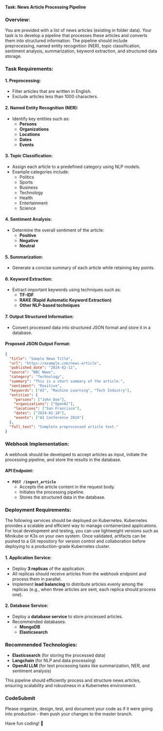 **Task: News Article Processing Pipeline**

### Overview:
You are provided with a list of news articles (existing in folder data). Your task is to develop a pipeline that processes these articles and converts them into structured information. The pipeline should include preprocessing, named entity recognition (NER), topic classification, sentiment analysis, summarization, keyword extraction, and structured data storage.

### Task Requirements:
#### **1. Preprocessing:**
- Filter articles that are written in English.
- Exclude articles less than 1000 characters.

#### **2. Named Entity Recognition (NER):**
- Identify key entities such as:
  - **Persons**
  - **Organizations**
  - **Locations**
  - **Dates**
  - **Events**

#### **3. Topic Classification:**
- Assign each article to a predefined category using NLP models.
- Example categories include:
  - Politics
  - Sports
  - Business
  - Technology
  - Health
  - Entertainment
  - Science

#### **4. Sentiment Analysis:**
- Determine the overall sentiment of the article:
  - **Positive**
  - **Negative**
  - **Neutral**

#### **5. Summarization:**
- Generate a concise summary of each article while retaining key points.

#### **6. Keyword Extraction:**
- Extract important keywords using techniques such as:
  - **TF-IDF**
  - **RAKE (Rapid Automatic Keyword Extraction)**
  - **Other NLP-based techniques**

#### **7. Output Structured Information:**
- Convert processed data into structured JSON format and store it in a database.

#### **Proposed JSON Output Format:**
```json
{
  "title": "Sample News Title",
  "url": "https://example.com/news-article",
  "published_date": "2024-02-11",
  "source": "BBC News",
  "category": "Technology",
  "summary": "This is a short summary of the article.",
  "sentiment": "Positive",
  "keywords": ["AI", "Machine Learning", "Tech Industry"],
  "entities": {
    "persons": ["John Doe"],
    "organizations": ["OpenAI"],
    "locations": ["San Francisco"],
    "dates": ["2024-02-10"],
    "events": ["AI Conference 2024"]
  },
  "full_text": "Complete preprocessed article text."
}
```

### **Webhook Implementation:**
A webhook should be developed to accept articles as input, initiate the processing pipeline, and store the results in the database.

#### **API Endpoint:**
- **`POST /ingest_article`**
  - Accepts the article content in the request body.
  - Initiates the processing pipeline.
  - Stores the structured data in the database.

### **Deployment Requirements:**
The following services should be deployed on Kubernetes. Kubernetes provides a scalable and efficient way to manage containerized applications. For local development and testing, you can use lightweight versions such as Minikube or K3s on your own system. Once validated, artifacts can be pushed to a Git repository for version control and collaboration before deploying to a production-grade Kubernetes cluster.

#### **1. Application Service:**
- Deploy **3 replicas** of the application.
- All replicas should receive articles from the webhook endpoint and process them in parallel.
- Implement **load balancing** to distribute articles evenly among the replicas (e.g., when three articles are sent, each replica should process one).

#### **2. Database Service:**
- Deploy a **database service** to store processed articles.
- Recommended databases:
  - **MongoDB**
  - **Elasticsearch**

### **Recommended Technologies:**
- **Elasticsearch** (for storing the processed data)
- **Langchain** (for NLP and data processing)
- **OpenAI LLM** (for text processing tasks like summarization, NER, and sentiment analysis)

This pipeline should efficiently process and structure news articles, ensuring scalability and robustness in a Kubernetes environment.



### CodeSubmit

Please organize, design, test, and document your code as if it were
going into production - then push your changes to the master branch.

Have fun coding! 🚀
